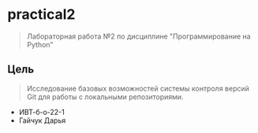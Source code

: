 # practical2
>Лабораторная работа №2 по дисциплине "Программирование на Python"
## Цель
> Исследование базовых возможностей системы контроля версий Git для работы с локальными репозиториями.
- ИВТ-б-о-22-1
- Гайчук Дарья
